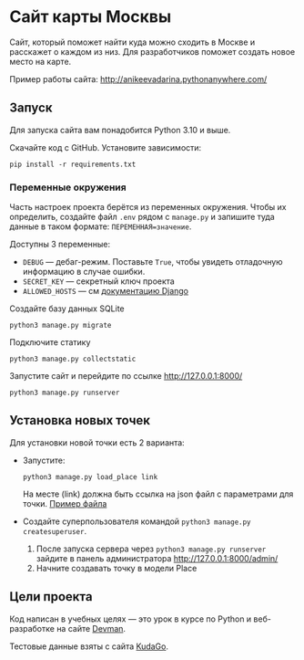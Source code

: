 # Сайт карты Москвы

Сайт, который поможет найти куда можно сходить в Москве и расскажет о каждом из низ.
Для разработчиков поможет создать новое место на карте.

Пример работы сайта: http://anikeevadarina.pythonanywhere.com/


## Запуск

Для запуска сайта вам понадобится Python 3.10 и выше.


Скачайте код с GitHub. Установите зависимости:

```
pip install -r requirements.txt
```

### Переменные окружения

Часть настроек проекта берётся из переменных окружения. Чтобы их определить, создайте файл `.env` рядом с `manage.py` и запишите туда данные в таком формате: `ПЕРЕМЕННАЯ=значение`.

Доступны 3 переменные:
- `DEBUG` — дебаг-режим. Поставьте `True`, чтобы увидеть отладочную информацию в случае ошибки.
- `SECRET_KEY` — секретный ключ проекта
- `ALLOWED_HOSTS` — см [документацию Django](https://docs.djangoproject.com/en/3.1/ref/settings/#allowed-hosts)


Создайте базу данных SQLite

```
python3 manage.py migrate
```

Подключите статику
```
python3 manage.py collectstatic
```


Запустите сайт и перейдите по ссылке http://127.0.0.1:8000/

```
python3 manage.py runserver
```




## Установка новых точек

Для установки новой точки есть 2 варианта:
* Запустите:

  ```
  python3 manage.py load_place link
  ```
  На месте (link) должна быть ссылка на json файл с параметрами для точки.
  [Пример файла](https://raw.githubusercontent.com/devmanorg/where-to-go-places/master/places/%D0%92%D0%BE%D0%B4%D0%BE%D0%BF%D0%B0%D0%B4%20%D0%A0%D0%B0%D0%B4%D1%83%D0%B6%D0%BD%D1%8B%D0%B9.json)



* Создайте суперпользователя командой `python3 manage.py createsuperuser`.
  1. После запуска сервера через `python3 manage.py runserver` зайдите в панель администратора http://127.0.0.1:8000/admin/
  2. Начните создавать точку в модели Place



## Цели проекта
Код написан в учебных целях — это урок в курсе по Python и веб-разработке на сайте [Devman](https://dvmn.org/).

Тестовые данные взяты с сайта [KudaGo](https://kudago.com/).
